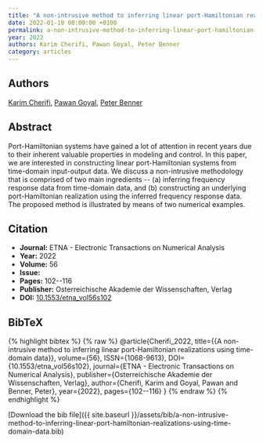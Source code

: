 ```yaml
---
title: "A non-intrusive method to inferring linear port-Hamiltonian realizations using time-domain data"
date: 2022-01-10 00:00:00 +0100
permalink: a-non-intrusive-method-to-inferring-linear-port-hamiltonian-realizations-using-time-domain-data
year: 2022
authors: Karim Cherifi, Pawan Goyal, Peter Benner
category: articles
---
```

 
## Authors
[Karim Cherifi](authors/karim-cherifi), [Pawan Goyal](authors/pawan-goyal), [Peter Benner](authors/peter-benner)
 
## Abstract
Port-Hamiltonian systems have gained a lot of attention in recent years due to their inherent valuable properties in modeling and control. In this paper, we are interested in constructing linear port-Hamiltonian systems from time-domain input-output data. We discuss a non-intrusive methodology that is comprised of two main ingredients -- (a) inferring frequency response data from time-domain data, and (b) constructing an underlying port-Hamiltonian realization using the inferred frequency response data. The proposed method is illustrated by means of two numerical examples.
 
## Citation
- **Journal:** ETNA - Electronic Transactions on Numerical Analysis
- **Year:** 2022
- **Volume:** 56
- **Issue:** 
- **Pages:** 102--116
- **Publisher:** Osterreichische Akademie der Wissenschaften, Verlag
- **DOI:** [10.1553/etna_vol56s102](https://doi.org/10.1553/etna_vol56s102)
 
## BibTeX
{% highlight bibtex %}
{% raw %}
@article{Cherifi_2022,
  title={{A non-intrusive method to inferring linear port-Hamiltonian realizations using time-domain data}},
  volume={56},
  ISSN={1068-9613},
  DOI={10.1553/etna_vol56s102},
  journal={ETNA - Electronic Transactions on Numerical Analysis},
  publisher={Osterreichische Akademie der Wissenschaften, Verlag},
  author={Cherifi, Karim and Goyal, Pawan and Benner, Peter},
  year={2022},
  pages={102--116}
}
{% endraw %}
{% endhighlight %}
 
[Download the bib file]({{ site.baseurl }}/assets/bib/a-non-intrusive-method-to-inferring-linear-port-hamiltonian-realizations-using-time-domain-data.bib)
 

